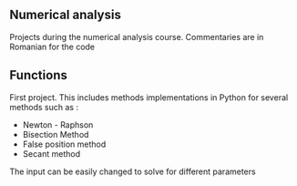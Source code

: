 ## Numerical analysis

Projects during the numerical analysis course.
Commentaries are in Romanian for the code


## Functions 

First project.
This includes methods implementations in Python for several methods such as :

 - Newton - Raphson
 - Bisection Method
 - False position method
 - Secant method
 
 The input can be easily changed to solve for different parameters

